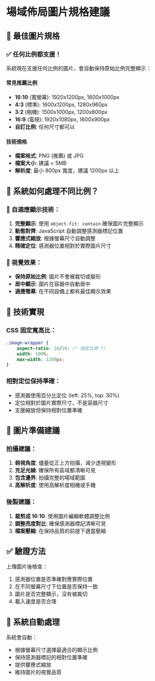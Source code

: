 # 場域佈局圖片規格建議

## 🎯 最佳圖片規格

### ✅ 任何比例都支援！

系統現在支援任何比例的圖片，會自動保持原始比例完整顯示：

#### 常見推薦比例
- **16:10** (寬螢幕): 1920x1200px, 1600x1000px
- **4:3** (標準): 1600x1200px, 1280x960px  
- **3:2** (相機): 1500x1000px, 1200x800px
- **16:9** (電視): 1920x1080px, 1600x900px
- **自訂比例**: 任何尺寸都可以

#### 技術規格
- **檔案格式**: PNG (推薦) 或 JPG
- **檔案大小**: 建議 < 5MB
- **解析度**: 最小 800px 寬度，建議 1200px 以上

## 📐 系統如何處理不同比例？

### 🔧 自適應顯示技術：
1. **完整顯示**: 使用 `object-fit: contain` 確保圖片完整顯示
2. **動態對齊**: JavaScript 自動調整感測器標記位置
3. **響應式縮放**: 根據螢幕尺寸自動調整
4. **精確定位**: 感測器位置相對於實際圖片尺寸

### 🎨 視覺效果：
- **保持原始比例**: 圖片不會被裁切或變形
- **居中顯示**: 圖片在容器中自動居中
- **適應螢幕**: 在不同設備上都有最佳顯示效果

## 🔧 技術實現

### CSS 固定寬高比：
```css
.image-wrapper {
    aspect-ratio: 16/10; /* 固定比例 */
    width: 100%;
    max-width: 1200px;
}
```

### 相對定位保持準確：
- 感測器使用百分比定位 (left: 25%, top: 30%)
- 定位相對於圖片實際尺寸，不是容器尺寸
- 支援縮放但保持相對位置準確

## 📸 圖片準備建議

### 拍攝建議：
1. **俯視角度**: 儘量從正上方拍攝，減少透視變形
2. **充足光線**: 確保所有區域都清晰可見
3. **包含邊界**: 拍攝完整的場域範圍
4. **高解析度**: 使用高解析度相機或手機

### 後製建議：
1. **裁剪成 16:10**: 使用圖片編輯軟體調整比例
2. **調整亮度對比**: 確保感測器標記清晰可見
3. **檔案壓縮**: 在保持品質的前提下適當壓縮

## ✅ 驗證方法

上傳圖片後檢查：
1. 感測器位置是否準確對應實際位置
2. 在不同螢幕尺寸下位置是否保持一致
3. 圖片是否完整顯示，沒有被裁切
4. 載入速度是否合理

## 🎨 系統自動處理

系統會自動：
- 根據螢幕尺寸選擇最適合的顯示比例
- 保持感測器標記的相對位置準確
- 提供響應式縮放
- 維持圖片的視覺品質
